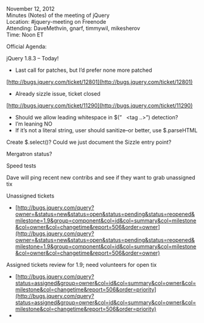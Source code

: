 November 12, 2012  
 Minutes (Notes) of the meeting of jQuery  
 Location: \#jquery-meeting on Freenode  
 Attending: DaveMethvin, gnarf, timmywil, mikesherov  
 Time: Noon ET

Official Agenda:  

jQuery 1.8.3 – Today!

-   Last call for patches, but I’d prefer none more patched

[http://bugs.jquery.com/ticket/12801](http://bugs.jquery.com/ticket/12801)

-   Already sizzle issue, ticket closed

[http://bugs.jquery.com/ticket/11290](http://bugs.jquery.com/ticket/11290)

-   Should we allow leading whitespace in \$(”   \<tag ..\>”) detection?
-   I’m leaning NO
-   If it’s not a literal string, user should sanitize–or better, use
    \$.parseHTML

Create \$.select()? Could we just document the Sizzle entry point?

Mergatron status?

Speed tests

Dave will ping recent new contribs and see if they want to grab
unassigned tix

Unassigned tickets

-   [http://bugs.jquery.com/query?owner=&status=new&status=open&status=pending&status=reopened&milestone=1.9&group=component&col=id&col=summary&col=milestone&col=owner&col=changetime&report=506&order=owner](http://bugs.jquery.com/query?owner=&status=new&status=open&status=pending&status=reopened&milestone=1.9&group=component&col=id&col=summary&col=milestone&col=owner&col=changetime&report=506&order=owner)

Assigned tickets review for 1.9; need volunteers for open tix

-   [http://bugs.jquery.com/query?status=assigned&group=owner&col=id&col=summary&col=owner&col=milestone&col=changetime&report=506&order=priority](http://bugs.jquery.com/query?status=assigned&group=owner&col=id&col=summary&col=owner&col=milestone&col=changetime&report=506&order=priority)
-   
